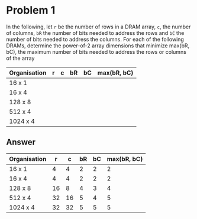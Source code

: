 # Problem 1

In the following, let `r` be the number of rows in a DRAM array, `c`, the number of
columns, `bR` the number of bits needed to address the rows and `bC` the number of
bits needed to address the columns. For each of the following DRAMs, determine
the power-of-2 array dimensions that minimize max(bR, bC), the maximum number
of bits needed to address the rows or columns of the array

| Organisation | r   | c   | bR  | bC  | max(bR, bC) |
| ------------ | --- | --- | --- | --- | ----------- |
| 16 x 1       |     |     |     |     |             |
| 16 x 4       |     |     |     |     |             |
| 128 x 8      |     |     |     |     |             |
| 512 x 4      |     |     |     |     |             |
| 1024 x 4     |     |     |     |     |             |

## Answer

| Organisation | r   | c   | bR  | bC  | max(bR, bC) |
| ------------ | --- | --- | --- | --- | ----------- |
| 16 x 1       | 4   | 4   | 2   | 2   | 2           |
| 16 x 4       | 4   | 4   | 2   | 2   | 2           |
| 128 x 8      | 16  | 8   | 4   | 3   | 4           |
| 512 x 4      | 32  | 16  | 5   | 4   | 5           |
| 1024 x 4     | 32  | 32  | 5   | 5   | 5           |

